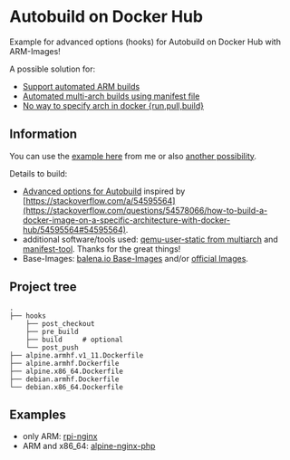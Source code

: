 # Autobuild on Docker Hub

Example for advanced options (hooks) for Autobuild on Docker Hub with ARM-Images!  

A possible solution for:
* [Support automated ARM builds](https://github.com/docker/hub-feedback/issues/1261)
* [Automated multi-arch builds using manifest file](https://github.com/docker/hub-feedback/issues/1779)
* [No way to specify arch in docker {run,pull,build}](https://github.com/moby/moby/issues/36552)

## Information

You can use the [example here](https://github.com/Tob1asDocker/dockerhubhooksexample) from me or also [another possibility](https://github.com/rmoriz/multiarch-test).  

Details to build:  
* [Advanced options for Autobuild](https://docs.docker.com/docker-hub/builds/advanced/) inspired by [https://stackoverflow.com/a/54595564](https://stackoverflow.com/questions/54578066/how-to-build-a-docker-image-on-a-specific-architecture-with-docker-hub/54595564#54595564).
* additional software/tools used: [qemu-user-static from multiarch](https://github.com/multiarch/qemu-user-static) and [manifest-tool](https://github.com/estesp/manifest-tool). Thanks for the great things!
* Base-Images: [balena.io Base-Images](https://www.balena.io/docs/reference/base-images/base-images/) and/or [official Images](https://github.com/docker-library/official-images#architectures-other-than-amd64).


## Project tree

```
.
├── hooks
    ├── post_checkout
    ├── pre_build
    ├── build     # optional
    └── post_push
├── alpine.armhf.v1_11.Dockerfile
├── alpine.armhf.Dockerfile
├── alpine.x86_64.Dockerfile
├── debian.armhf.Dockerfile
└── debian.x86_64.Dockerfile
```


## Examples

* only ARM: [rpi-nginx](https://github.com/Tob1asDocker/rpi-nginx)
* ARM and x86_64: [alpine-nginx-php](https://github.com/Tob1asDocker/alpine-nginx-php)
